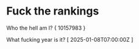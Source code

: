 # Fuck the rankings

Who the hell am I?
{ 10157983 }

What fucking year is it?
[ 2025-01-08T07:00:00Z ]

